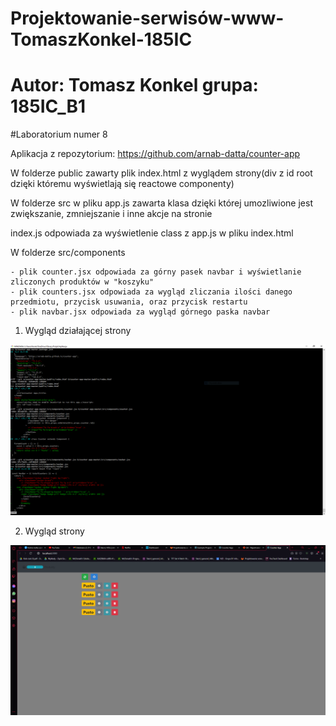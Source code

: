 # Projektowanie-serwisów-www-TomaszKonkel-185IC
# Autor: Tomasz Konkel grupa: 185IC_B1


#Laboratorium numer 8

Aplikacja z repozytorium: https://github.com/arnab-datta/counter-app

W folderze public zawarty plik index.html z wyglądem strony(div z id root dzięki któremu wyświetlają się reactowe componenty)

W folderze src w pliku app.js zawarta klasa dzięki której umozliwione jest zwiększanie, zmniejszanie i inne akcje na stronie 

index.js odpowiada za wyświetlenie class z app.js w pliku index.html 

W folderze src/components 

	- plik counter.jsx odpowiada za górny pasek navbar i wyświetlanie zliczonych produktów w "koszyku"
	- plik counters.jsx odpowiada za wygląd zliczania ilości danego przedmiotu, przycisk usuwania, oraz przycisk restartu 
	- plik navbar.jsx odpowiada za wygląd górnego paska navbar 


1. Wygląd działającej strony

![alt text](https://github.com/TomaszKonkel/aplikacje-internetowe-TomaszKonkel-185ic/blob/master/lab8_counter-app-master/diff.PNG)	

2. Wygląd strony 

![alt text](https://github.com/TomaszKonkel/aplikacje-internetowe-TomaszKonkel-185ic/blob/master/lab8_counter-app-master/2.PNG)




					

